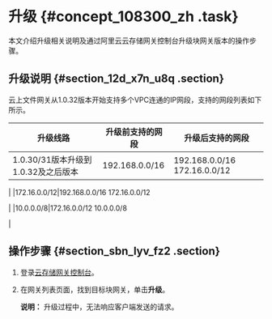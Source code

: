 # 升级 {#concept_108300_zh .task}

本文介绍升级相关说明及通过阿里云云存储网关控制台升级块网关版本的操作步骤。

## 升级说明 {#section_12d_x7n_u8q .section}

云上文件网关从1.0.32版本开始支持多个VPC连通的IP网段，支持的网段列表如下所示。

|升级线路|升级前支持的网段|升级后支持的网段|
|----|--------|--------|
|1.0.30/31版本升级到1.0.32及之后版本|192.168.0.0/16|192.168.0.0/16 172.16.0.0/12

 |
|172.16.0.0/12|192.168.0.0/16 172.16.0.0/12

 |
|10.0.0.0/8|172.16.0.0/12 10.0.0.0/8

 |

## 操作步骤 {#section_sbn_lyv_fz2 .section}

1.  登录[云存储网关控制台](https://sgwnew.console.aliyun.com/)。
2.  在网关列表页面，找到目标块网关，单击**升级**。 

    **说明：** 升级过程中，无法响应客户端发送的请求。


